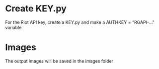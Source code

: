 # Create KEY.py

For the Riot API key, create a KEY.py and make a AUTHKEY = "RGAPI-..." variable

# Images

The output images will be saved in the images folder
